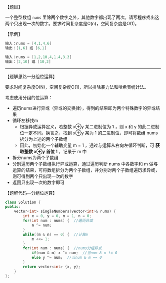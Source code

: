 【题目】

一个整型数组 `nums` 里除两个数字之外，其他数字都出现了两次。请写程序找出这两个只出现一次的数字。要求时间复杂度是O(n)，空间复杂度是O(1)。

【示例】

```c++
输入：nums = [4,1,4,6]
输出：[1,6] 或 [6,1]
```

```c++
输入：nums = [1,2,10,4,1,4,3,3]
输出：[2,10] 或 [10,2]
```

---

【题解思路—分组位运算】

要求时间复杂度O(N)，空间复杂度O(1)，所以排除暴力法和哈希表统计法。

考虑使用分组的位运算：

* 遍历nums进行异或（异或的交换律），得到的结果即为两个特殊数字的异或结果
* 循环左移找m
  * 根据异或运算定义，若整数 x⊕y 某二进制位为 1 ，则 x 和 y 的此二进制位一定不同。换言之，找到 x⊕y 某为 1 的二进制位，即可将数组 nums 拆分为上述的两个子数组
  * 因此，初始化一个辅助变量 m = 1 ，通过与运算从右向左循环判断，可 **获取整数 x⊕y 首位 1** ，记录于 m 中
* 拆分nums为两个子数组
* 分别遍历两个子数组执行异或运算，通过遍历判断 nums 中各数字和 m 做**与**运算的结果，可将数组拆分为两个子数组，并分别对两个子数组遍历求异或，则可得到两个只出现一次的数字
* 返回只出现一次的数字即可

【题解代码—分组位运算】

```c++
class Solution {
public:
    vector<int> singleNumbers(vector<int>& nums) {
        int x = 0, y = 0, m = 1, n = 0;
        for(int num : nums) {  //遍历异或
            n ^= num;
        }
        while((m & n) == 0) {  //计算m
            m <<= 1;
        }
        for(int num : nums) {  //nums分组异或
            if(num & m) x ^= num;  //当num & m != 0
            else y ^= num;  //当num & m == 0
        }
        return vector<int> {x, y};
    }
};
```

